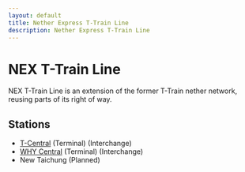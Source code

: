 ```yaml
---
layout: default
title: Nether Express T-Train Line
description: Nether Express T-Train Line
---
```


# NEX T-Train Line

NEX T-Train Line is an extension of the former T-Train nether network, reusing
parts of its right of way.

## Stations

- [T-Central](/rail-stations/t-central) (Terminal) (Interchange)
- [WHY Central](/rail-stations/why-central) (Terminal) (Interchange)
- New Taichung (Planned)
